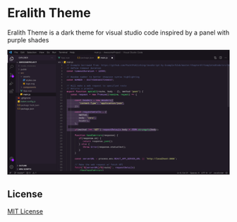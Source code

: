 # Eralith Theme

Eralith Theme is a dark theme for visual studio code inspired by a panel with purple shades

![](https://github.com/Danrley-Ruan-Saquetti/Eralith-Theme/blob/master/imgs/page-example.jpeg)

## License

[MIT License](https://github.com/Danrley-Ruan-Saquetti/Eralith-Theme/blob/master/LICENSE)